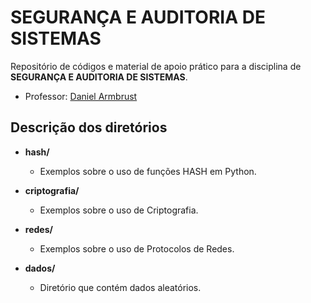 # SEGURANÇA E AUDITORIA DE SISTEMAS

Repositório de códigos e material de apoio prático para a disciplina de **SEGURANÇA E AUDITORIA DE SISTEMAS**.

- Professor: [Daniel Armbrust](https://www.linkedin.com/in/daniel-armbrust/)

## Descrição dos diretórios

- **hash/**
    - Exemplos sobre o uso de funções HASH em Python.

- **criptografia/**
    - Exemplos sobre o uso de Criptografia.

- **redes/**
    - Exemplos sobre o uso de Protocolos de Redes.

- **dados/**
    - Diretório que contém dados aleatórios.